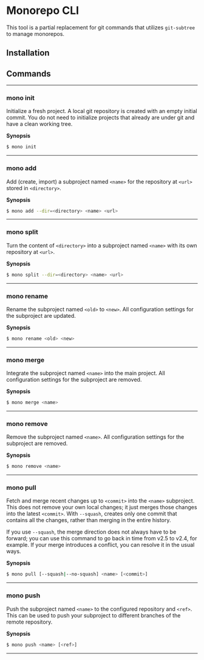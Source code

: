 # Monorepo CLI

This tool is a partial replacement for git commands that utilizes `git-subtree` to manage monorepos.

## Installation

## Commands

-------------

### mono init

Initialize a fresh project. A local git repository is created with an empty initial commit. You do not need to
initialize projects that already are under git and have a clean working tree.

**Synopsis**

```bash
$ mono init
```

-------------

### mono add

Add (create, import) a subproject named `<name>` for the repository at `<url>` stored in `<directory>`.

**Synopsis**

```bash
$ mono add --dir=<directory> <name> <url>
```

-------------

### mono split

Turn the content of `<directory>` into a subproject named `<name>` with its own repository at `<url>`.

**Synopsis**

```bash
$ mono split --dir=<directory> <name> <url>
```

-------------

### mono rename

Rename the subproject named `<old>` to `<new>`. All configuration settings for the subproject are updated.

**Synopsis**

```bash
$ mono rename <old> <new>
```

-------------

### mono merge

Integrate the subproject named `<name>` into the main project. All configuration settings for the subproject are
removed.

**Synopsis**

```bash
$ mono merge <name>
```

-------------

### mono remove

Remove the subproject named `<name>`. All configuration settings for the subproject are removed.

**Synopsis**

```bash
$ mono remove <name>
```

-------------

### mono pull

Fetch and merge recent changes up to `<commit>` into the `<name>` subproject. This does not remove your own local
changes; it just merges those changes into the latest `<commit>`. With `--squash`, creates only one commit that contains
all the changes, rather than merging in the entire history.

If you use `--squash`, the merge direction does not always have to be forward; you can use this command to go back in
time from v2.5 to v2.4, for example. If your merge introduces a conflict, you can resolve it in the usual ways.

**Synopsis**

```bash
$ mono pull [--squash|--no-squash] <name> [<commit>]
```

-------------

### mono push

Push the subproject named `<name>` to the configured repository and `<ref>`. This can be used to push your subproject to
different branches of the remote repository.

**Synopsis**

```bash
$ mono push <name> [<ref>]
```

-------------
